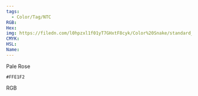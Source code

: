 ```yaml
---
tags:
  - Color/Tag/NTC
RGB:
Hex:
img: https://filedn.com/l0hpzxl1f01yT7GHxtF8cyk/Color%20Snake/standard_csv_to_svg/%23/FFE1F2.svg
CMYK:
HSL:
Name:
---
```

Pale Rose
```palette
#FFE1F2
```
RGB
